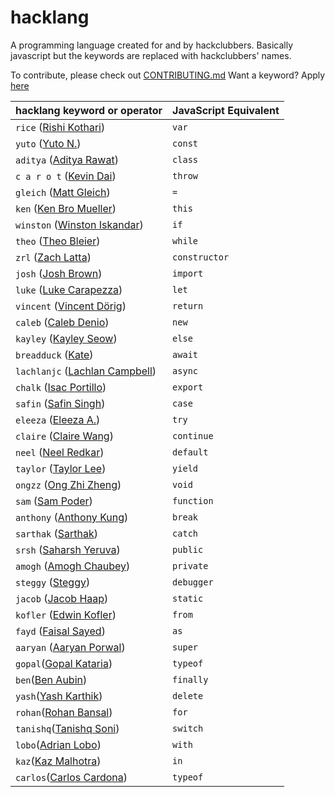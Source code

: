 # hacklang

A programming language created for and by hackclubbers. Basically javascript but the keywords are replaced with hackclubbers' names.

To contribute, please check out [CONTRIBUTING.md](https://github.com/hackclub/hacklang/blob/master/CONTRIBUTING.md)
Want a keyword? Apply [here](https://airtable.com/shr69zRPjSpmrLdmh)

| **hacklang keyword or operator**                                   | **JavaScript Equivalent** |
| ------------------------------------------------------------------ | ------------------------- |
| `rice` ([Rishi Kothari](https://github.com/rishiosaur))            | `var`                     |
| `yuto` ([Yuto N.](https://github.com/starptr))                     | `const`                   |
| `aditya` ([Aditya Rawat](https://github.com/aditya1rawat))         | `class`                   |
| `c a r o t` ([Kevin Dai](https://github.com/TheOneKevin/))         | `throw`                   |
| `gleich` ([Matt Gleich](https://github.com/Matt-Gleich))           | `=`                       |
| `ken` ([Ken Bro Mueller](https://github.com/kenmueller))           | `this`                    |
| `winston` ([Winston Iskandar](https://github.com/winstoniskandar)) | `if`                      |
| `theo` ([Theo Bleier](https://github.com/tmb))                     | `while`                   |
| `zrl` ([Zach Latta](https://github.com/zachlatta))                 | `constructor`             |
| `josh` ([Josh Brown](https://github.com/jbis9051))                 | `import`                  |
| `luke` ([Luke Carapezza](https://github.com/lukec11))              | `let`                     |
| `vincent` ([Vincent Dörig](https://github.com/vincentdoerig))      | `return`                  |
| `caleb` ([Caleb Denio](https://github.com/cjdenio))                | `new`                     |
| `kayley` ([Kayley Seow](https://github.com/kayleyseow))            | `else`                    |
| `breadduck` ([Kate](https://github.com/KTMIZE))                    | `await`                   |
| `lachlanjc` ([Lachlan Campbell](https://github.com/lachlanjc))     | `async`                   |
| `chalk` ([Isac Portillo](https://github.com/ChalkHuman))           | `export`                  |
| `safin` ([Safin Singh](https://github.com/safinsingh))             | `case`                    |
| `eleeza` ([Eleeza A.](https://github.com/E-Lee-Za))                | `try`                     |
| `claire` ([Claire Wang](https://github.com/clairebookworm))        | `continue`                |
| `neel` ([Neel Redkar](https://github.com/neelr))                   | `default`                 |
| `taylor` ([Taylor Lee](https://github.com/taylorylee))             | `yield`                   |
| `ongzz` ([Ong Zhi Zheng](https://github.com/Fogeinator))           | `void`                    |
| `sam` ([Sam Poder](https://github.com/sampoder))                   | `function`                |
| `anthony` ([Anthony Kung](https://github.com/Anthonykung))         | `break`                   |
| `sarthak` ([Sarthak](https://github.com/sarthaktexas))             | `catch`                   |
| `srsh` ([Saharsh Yeruva](https://github.com/saharshy29))           | `public`                  |
| `amogh` ([Amogh Chaubey](https://github.com/qmogh))                | `private`                 |
| `steggy` ([Steggy](https://github.com/rfblock))                    | `debugger`                |
| `jacob` ([Jacob Haap](https://github.com/jacobhaap))               | `static`                  |
| `kofler` ([Edwin Kofler](https://github.com/eankeen))              | `from`                    |
| `fayd` ([Faisal Sayed](https://github.com/faisalsayed10))          | `as`                      |
| `aaryan` ([Aaryan Porwal](https://github.com/aaryanporwal))        | `super`                   |
| `gopal`([Gopal Kataria](https://github.com/Gopalkataria))          | `typeof`                  |
| `ben`([Ben Aubin](https://github.com/benaubin))                    | `finally`                 |
| `yash`([Yash Karthik](https://github.com/YashKarthik))             | `delete`                  |
| `rohan`([Rohan Bansal](https://github.com/rohan-bansal))           | `for`                     |
| `tanishq`([Tanishq Soni](https://github.com/tanishq-soni))         | `switch`                  |
| `lobo`([Adrian Lobo](https://github.com/LoboAdrian))               | `with`                    |
| `kaz`([Kaz Malhotra](https://github.com/kazmalhotra))              | `in`                      |
| `carlos`([Carlos Cardona](https://github.com/wollygfx))            | `typeof`                  |